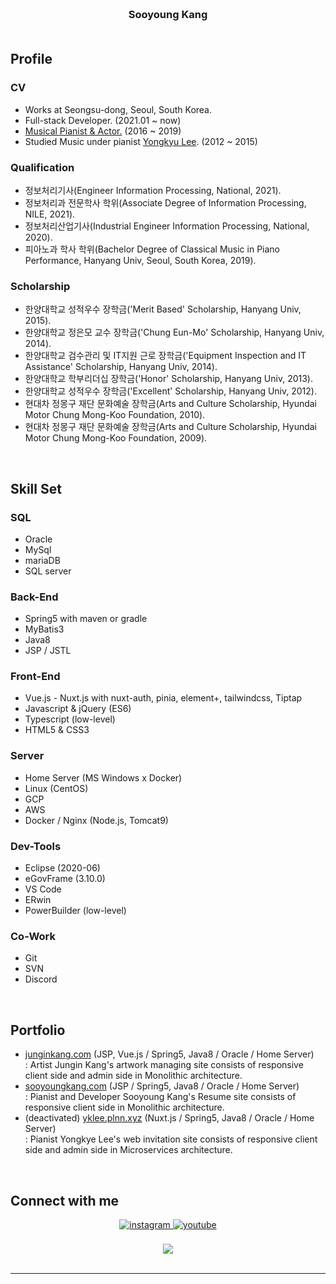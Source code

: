### <br/><div align="center">Sooyoung Kang</div><br/>
## Profile
### CV
- Works at Seongsu-dong, Seoul, South Korea.
- Full-stack Developer. (2021.01 ~ now)
- <a href="http://www.playdb.co.kr/artistdb/detail.asp?ManNo=43465" target="_blank">Musical Pianist & Actor.</a> (2016 ~ 2019)
- Studied Music under pianist <a href="https://music.apple.com/us/artist/yongkyu-lee/268806122" target="_blank">Yongkyu Lee</a>. (2012 ~ 2015)

### Qualification
- 정보처리기사(Engineer Information Processing, National, 2021).
- 정보처리과 전문학사 학위(Associate Degree of Information Processing, NILE, 2021).
- 정보처리산업기사(Industrial Engineer Information Processing, National, 2020).
- 피아노과 학사 학위(Bachelor Degree of Classical Music in Piano Performance, Hanyang Univ, Seoul, South Korea, 2019).

### Scholarship
- 한양대학교 성적우수 장학금('Merit Based' Scholarship, Hanyang Univ, 2015).
- 한양대학교 정은모 교수 장학금('Chung Eun-Mo' Scholarship, Hanyang Univ, 2014).
- 한양대학교 검수관리 및 IT지원 근로 장학금('Equipment Inspection and IT Assistance' Scholarship, Hanyang Univ, 2014).
- 한양대학교 학부리더십 장학금('Honor' Scholarship, Hanyang Univ, 2013).
- 한양대학교 성적우수 장학금('Excellent' Scholarship, Hanyang Univ, 2012).
- 현대차 정몽구 재단 문화예술 장학금(Arts and Culture Scholarship, Hyundai Motor Chung Mong-Koo Foundation, 2010).
- 현대차 정몽구 재단 문화예술 장학금(Arts and Culture Scholarship, Hyundai Motor Chung Mong-Koo Foundation, 2009).
<br/>

## Skill Set  
### SQL
- Oracle
- MySql
- mariaDB
- SQL server
### Back-End
- Spring5 with maven or gradle
- MyBatis3
- Java8
- JSP / JSTL
### Front-End
- Vue.js - Nuxt.js with nuxt-auth, pinia, element+, tailwindcss, Tiptap
- Javascript & jQuery (ES6)
- Typescript (low-level)
- HTML5 & CSS3
### Server
- Home Server (MS Windows x Docker)
- Linux (CentOS)
- GCP
- AWS
- Docker / Nginx (Node.js, Tomcat9)
### Dev-Tools
- Eclipse (2020-06)
- eGovFrame (3.10.0)
- VS Code
- ERwin
- PowerBuilder (low-level)
### Co-Work
- Git
- SVN
- Discord
<br/>

## Portfolio
- <a href="https://junginkang.com" target="_blank">junginkang.com</a> (JSP, Vue.js / Spring5, Java8 / Oracle / Home Server)
<br/> : Artist Jungin Kang's artwork managing site consists of responsive client side and admin side in Monolithic architecture.
- <a href="https://sooyoungkang.com" target="_blank">sooyoungkang.com</a> (JSP / Spring5, Java8 / Oracle / Home Server)
<br/> : Pianist and Developer Sooyoung Kang's Resume site consists of responsive client side in Monolithic architecture.
- (deactivated) <a href="http://yklee.plnn.xyz" target="_blank">yklee.plnn.xyz</a> (Nuxt.js / Spring5, Java8 / Oracle / Home Server)
<br/> : Pianist Yongkye Lee's web invitation site consists of responsive client side and admin side in Microservices architecture.
<br/>

## Connect with me  
<div align="center">
<a href="https://instagram.com/s__y____k___" target="_blank">
<img src=https://img.shields.io/badge/instagram-%23000000.svg?&style=for-the-badge&logo=instagram&logoColor=white alt=instagram style="margin-bottom: 5px;" />
</a>
<a href="https://www.youtube.com/@syk-studio" target="_blank">
<img src=https://img.shields.io/badge/youtube-%23EE4831.svg?&style=for-the-badge&logo=youtube&logoColor=white alt=youtube style="margin-bottom: 5px;" />
</a>
</div>
<br/>  

<div align="center">
<img src="https://komarev.com/ghpvc/?username=sykang0223&&style=flat-square" align="center" />
</div>  
  

<br/> 

----
